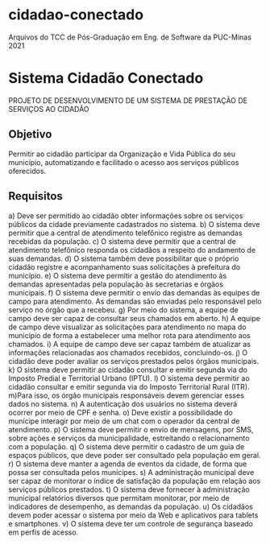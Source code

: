 # cidadao-conectado
Arquivos do TCC de Pós-Graduação em Eng. de Software da PUC-Minas 2021

# Sistema Cidadão Conectado 
PROJETO DE DESENVOLVIMENTO DE UM SISTEMA DE PRESTAÇÃO DE SERVIÇOS AO CIDADÃO

## Objetivo

Permitir ao cidadão participar da Organização e Vida Pública do seu município, automatizando e facilitado o acesso aos serviços públicos oferecidos.

## Requisitos

a) Deve ser permitido ao cidadão obter informações sobre os serviços públicos da cidade
previamente cadastrados no sistema.
b) O sistema deve permitir que a central de atendimento telefônico registre as demandas 
recebidas da população.
c) O sistema deve permitir que a central de atendimento telefônico responda os cidadãos a 
respeito do andamento de suas demandas.
d) O sistema também deve possibilitar que o próprio cidadão registre e acompanhamento 
suas solicitações à prefeitura do município.
e) O sistema deve permitir a gestão do atendimento às demandas apresentadas pela 
população às secretarias e órgãos municipais.
f) O sistema deve permitir o envio das demandas às equipes de campo para atendimento. 
As demandas são enviadas pelo responsável pelo serviço no órgão que a recebeu.
g) Por meio do sistema, a equipe de campo deve ser capaz de consultar seus chamados em 
aberto.
h) A equipe de campo deve visualizar as solicitações para atendimento no mapa do 
município de forma a estabelecer uma melhor rota para atendimento aos chamados.
i) A equipe de campo deve ser capaz também de atualizar as informações relacionadas aos 
chamados recebidos, concluindo-os. 
j) O cidadão deve poder avaliar os serviços prestados pelos órgãos municipais.
k) O sistema deve permitir ao cidadão consultar e emitir segunda via do Imposto Predial e 
Territorial Urbano (IPTU).
l) O sistema deve permitir ao cidadão consultar e emitir segunda via do Imposto 
Territorial Rural (ITR). 
m)Para isso, os órgão municipais responsáveis devem gerenciar esses dados no sistema.
n) A autenticação dos usuários no sistema deverá ocorrer por meio de CPF e senha.
o) Deve existir a possibilidade do munícipe interagir por meio de um chat com o operador 
da central de atendimento.
p) O sistema deve permitir o envio de mensagens, por SMS, sobre ações e serviços da 
municipalidade, estreitando o relacionamento com a população.
q) O sistema deve permitir o cadastro de um guia de espaços públicos, que deve poder ser 
consultado pela população em geral.
r) O sistema deve manter a agenda de eventos da cidade, de forma que possa ser 
consultada pelos munícipes.
s) A administração municipal deve ser capaz de monitorar o índice de satisfação da 
população em relação aos serviços públicos prestados.
t) O sistema deve fornecer à administração municipal relatórios diversos que permitam 
monitorar, por meio de indicadores de desempenho, as demandas da população.
u) Os cidadãos devem poder acessar o sistema por meio da Web e aplicativos para tablets e 
smartphones.
v) O sistema deve ter um controle de segurança baseado em perfis de acesso.
